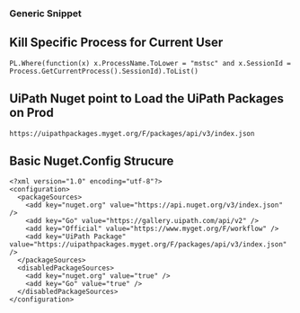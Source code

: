 ### Generic Snippet

## Kill Specific Process for Current User

``` vb.net
PL.Where(function(x) x.ProcessName.ToLower = "mstsc" and x.SessionId = Process.GetCurrentProcess().SessionId).ToList()
```

## UiPath Nuget point to Load the UiPath Packages on Prod

```
https://uipathpackages.myget.org/F/packages/api/v3/index.json
```

## Basic Nuget.Config Strucure
```
<?xml version="1.0" encoding="utf-8"?>
<configuration>
  <packageSources>
    <add key="nuget.org" value="https://api.nuget.org/v3/index.json" />
    <add key="Go" value="https://gallery.uipath.com/api/v2" />
    <add key="Official" value="https://www.myget.org/F/workflow" />
    <add key="UiPath Package" value="https://uipathpackages.myget.org/F/packages/api/v3/index.json" />
  </packageSources>
  <disabledPackageSources>
    <add key="nuget.org" value="true" />
    <add key="Go" value="true" />
  </disabledPackageSources>
</configuration>
```


